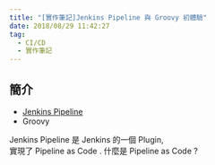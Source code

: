```yaml
---
title: "[實作筆記]Jenkins Pipeline 與 Groovy 初體驗"
date: 2018/08/29 11:42:27
tag:  
  - CI/CD
  - 實作筆記
---
```


## 簡介

- [Jenkins Pipeline](https://jenkins.io/doc/book/pipeline/)
- Groovy

Jenkins Pipeline 是 Jenkins 的一個 Plugin,  
實現了 Pipeline as Code . 什麼是 Pipeline as Code ?
